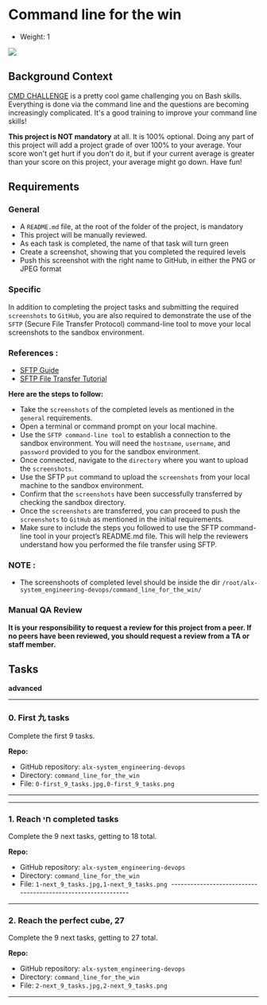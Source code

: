 Command line for the win
========================

-   Weight: 1

![](https://s3.amazonaws.com/intranet-projects-files/holbertonschool-sysadmin_devops/324/06AChAO.png)

Background Context
------------------

[CMD CHALLENGE](https://alx-intranet.hbtn.io/rltoken/a83_NOBEtXgFr1Yqej0HYA "CMD CHALLENGE") is a pretty cool game challenging you on Bash skills. Everything is done via the command line and the questions are becoming increasingly complicated. It's a good training to improve your command line skills!

**This project is NOT mandatory** at all. It is 100% optional. Doing any part of this project will add a project grade of over 100% to your average. Your score won't get hurt if you don't do it, but if your current average is greater than your score on this project, your average might go down. Have fun!


Requirements
------------

### General

-   A `README.md` file, at the root of the folder of the project, is mandatory
-   This project will be manually reviewed.
-   As each task is completed, the name of that task will turn green
-   Create a screenshot, showing that you completed the required levels
-   Push this screenshot with the right name to GitHub, in either the PNG or JPEG format

### Specific

In addition to completing the project tasks and submitting the required `screenshots` to `GitHub`, you are also required to demonstrate the use of the `SFTP` (Secure File Transfer Protocol) command-line tool to move your local screenshots to the sandbox environment.


### References :

-	[SFTP Guide](https://intranet.alxswe.com/rltoken/OwMT_ctWdMI7L6JFzLvVKQ "SFTP Guide")
-	[SFTP File Transfer Tutorial](https://intranet.alxswe.com/rltoken/aTKBzKWZ5EI-qZjJVblUzg "SFTP File Transfer Tutorial")

**Here are the steps to follow:**

-	Take the `screenshots` of the completed levels as mentioned in the `general` requirements.
-	Open a terminal or command prompt on your local machine.
-	Use the `SFTP command-line tool` to establish a connection to the sandbox environment. You will need the `hostname`, `username`, and `password` provided to you for the sandbox environment.
-	Once connected, navigate to the `directory` where you want to upload the `screenshots`.
-	Use the SFTP `put` command to upload the `screenshots` from your local machine to the sandbox environment.
-	Confirm that the `screenshots` have been successfully transferred by checking the sandbox directory.
-	Once the `screenshots` are transferred, you can proceed to push the `screenshots` to `GitHub` as mentioned in the initial requirements.
-	Make sure to include the steps you followed to use the SFTP command-line tool in your project’s README.md file. This will help the reviewers understand how you performed the file transfer using SFTP.

### NOTE :

-	The screenshoots of completed level should be inside the dir `/root/alx-system_engineering-devops/command_line_for_the_win/`


### Manual QA Review

**It is your responsibility to request a review for this project from a peer. If no peers have been reviewed, you should request a review from a TA or staff member.**


Tasks
-----

**advanced**

-------------------------------------------------------
### 0\. First 九 tasks

Complete the first 9 tasks.

**Repo:**

-   GitHub repository: `alx-system_engineering-devops`
-   Directory: `command_line_for_the_win`
-   File: `0-first_9_tasks.jpg,0-first_9_tasks.png`

-------------------------------------------------------



-------------------------------------------------------
### 1\. Reach חי completed tasks

Complete the 9 next tasks, getting to 18 total.

**Repo:**

-   GitHub repository: `alx-system_engineering-devops`
-   Directory: `command_line_for_the_win`
-   File: `1-next_9_tasks.jpg,1-next_9_tasks.png`
 -------------------------------------------------------------



-------------------------------------------------------
### 2\. Reach the perfect cube, 27

Complete the 9 next tasks, getting to 27 total.

**Repo:**

-   GitHub repository: `alx-system_engineering-devops`
-   Directory: `command_line_for_the_win`
-   File: `2-next_9_tasks.jpg,2-next_9_tasks.png`
-------------------------------------------------------
